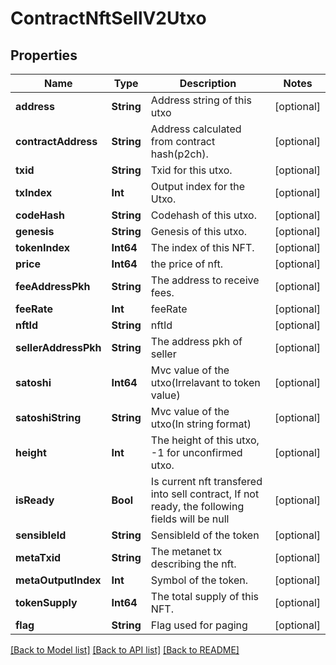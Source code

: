 # ContractNftSellV2Utxo

## Properties
Name | Type | Description | Notes
------------ | ------------- | ------------- | -------------
**address** | **String** | Address string of this utxo | [optional] 
**contractAddress** | **String** | Address calculated from contract hash(p2ch). | [optional] 
**txid** | **String** | Txid for this utxo. | [optional] 
**txIndex** | **Int** | Output index for the Utxo. | [optional] 
**codeHash** | **String** | Codehash of this utxo. | [optional] 
**genesis** | **String** | Genesis of this utxo. | [optional] 
**tokenIndex** | **Int64** | The index of this NFT. | [optional] 
**price** | **Int64** | the price of nft. | [optional] 
**feeAddressPkh** | **String** | The address to receive fees. | [optional] 
**feeRate** | **Int** | feeRate | [optional] 
**nftId** | **String** | nftId | [optional] 
**sellerAddressPkh** | **String** | The address pkh of seller | [optional] 
**satoshi** | **Int64** | Mvc value of the utxo(Irrelavant to token value) | [optional] 
**satoshiString** | **String** | Mvc value of the utxo(In string format) | [optional] 
**height** | **Int** | The height of this utxo, -1 for unconfirmed utxo. | [optional] 
**isReady** | **Bool** | Is current nft transfered into sell contract, If not ready, the following fields will be null | [optional] 
**sensibleId** | **String** | SensibleId of the token | [optional] 
**metaTxid** | **String** | The metanet tx describing the nft. | [optional] 
**metaOutputIndex** | **Int** | Symbol of the token. | [optional] 
**tokenSupply** | **Int64** | The total supply of this NFT. | [optional] 
**flag** | **String** | Flag used for paging | [optional] 

[[Back to Model list]](../README.md#documentation-for-models) [[Back to API list]](../README.md#documentation-for-api-endpoints) [[Back to README]](../README.md)


